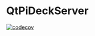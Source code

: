 # QtPiDeckServer

[![codecov](https://codecov.io/gh/QtPiDeck/QtPiDeckServer/branch/master/graph/badge.svg?token=9FCW32WD9R)](https://codecov.io/gh/QtPiDeck/QtPiDeckServer)

